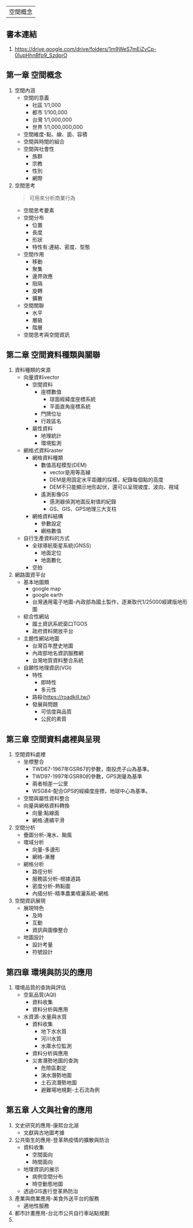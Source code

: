 <table>
    <tr>
        <td>空間概念</td>
    </tr>
</table>

## 書本連結
1.  https://drive.google.com/drive/folders/1m9WeS7mEiZvCp-0IupHhnBfp9_SzdprO

## 第一章 空間概念
1.  空間內涵
    + 空間的意義
      + 社區 1/1,000
      + 都市 1/100,000
      + 台灣 1/1,000,000
      + 世界 1/1,000,000,000
    + 空間維度-點、線、面、容積
    + 空間與時間的組合
    + 空間與社會性
      + 族群
      + 宗教
      + 性別
      + 網際
2.  空間思考
    > 可用來分析商業行為
      + 空間思考要素
      + 空間分布
        + 位置
        + 長度
        + 形狀
        + 特性有:連結、密度、型態
      + 空間作用
        + 移動
        + 聚集
        + 邊界效應
        + 阻隔
        + 旋轉
        + 擴散
      + 空間關聯
        + 水平
        + 層級
        + 階層
      + 空間思考與空間資訊

## 第二章 空間資料種類與關聯
1.  資料種類的來源
    + 向量資料vector
      + 空間資料
        + 座標數值
          + 球面經緯度座標系統
          + 平面直角座標系統
        + 門牌位址
        + 行政區名
      + 屬性資料
        + 地理統計
        + 環境監測
    + 網格式資料raster
      + 網格資料種類
        + 數值高程模型(DEM)
          + vector是用等高線
          + DEM是用固定水平距離的採樣，紀錄每個點的高度
          + DEM不只能顯示地形起伏，還可以呈現坡度、波向、視域
        + 遙測影像GS
          + 感測器偵測地面反射值的紀錄
          + GS、GIS、GPS地理三大支柱
      + 網格資料結構
        + 參數設定
        + 網格數值
    + 自行生產資料的方式
      + 全球導航衛星系統(GNSS)
        + 地面定位
        + 地面數化
      + 空拍
2. 網路圖資平台
   + 基本地圖類
     + google map
     + google earth
     + 台灣通用電子地圖-內政部為國土製作，逐漸取代1/25000經建版地形圖
   + 綜合性網站
     + 國土資訊系統窗口TGOS
     + 政府資料開放平台
   + 主題性網站地圖
     + 台灣百年歷史地圖
     + 內政部地名資訊服務網
     + 台灣地質資料整合系統
   + 自願性地理資訊(VGI)
     + 特性
       + 即時性
       + 多元性
     + 路殺(https://roadkill.tw/)
     + 發展與問題
       + 可信度與品質
       + 公民的素質

## 第三章 空間資料處裡與呈現
1. 空間資料處裡
    + 坐標整合
      + TWD67-1967年GSR67的參數，南投虎子山為基準。
      + TWD97-1997年GSR80的參數，GPS測量為基準
      + 兩者相差一公里
      + WSG84-配合GPS的經緯度座標，地球中心為基準。
    + 空間與屬性資料整合
    + 向量與網格資料轉換
      + 向量:點線面
      + 網格:連續平滑
2. 空間分析
   + 疊圖分析-淹水、颱風
   + 環域分析
     + 向量-多邊形
     + 網格-漸層
   + 網格分析
     + 路徑分析
     + 服務區分析-根據道路
     + 密度分析-熱點圖
     + 內插分析-精準農業噴灑系統-網格
3. 空間資訊展現
   + 展現特色
     + 及時
     + 互動
     + 資訊與圖像整合
   + 地圖設計
     + 設計考量
     + 符號設計
## 第四章 環境與防災的應用
1. 環境品質的查詢與評估
   + 空氣品質(AQI)
     + 資料收集
     + 資料分析與應用
   + 水資源-水量與水質
     + 資料收集
       + 地下水水質
       + 河川水質
       + 水庫水位監測
     + 資料分析與應用
     + 災害潛勢地圖的查詢
       + 危險區劃定
       + 演水潛勢地圖
       + 土石流潛勢地圖
       + 避難場地規劃-土石流為例
## 第五章 人文與社會的應用
1. 文史研究的應用-康熙台北湖
   + 文獻與古地圖考據
2. 公共衛生的應用-登革熱疫情的擴散與防治
   + 資料收集
     + 空間面向
     + 時間面向
   + 地理資訊的展示
     + 病例空間分布
     + 時空動態地圖
   + 透過GIS進行登革熱防治
3. 產業與商業應用-美食外送平台的服務
   + 適地性服務
4. 都市計畫應用-台北市公共自行車站點規劃
5. 
